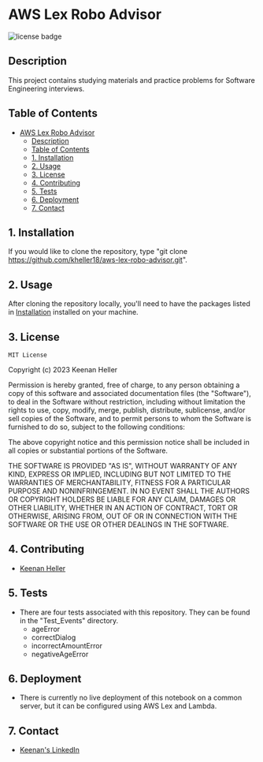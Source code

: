 # AWS Lex Robo Advisor

![license badge](https://shields.io/badge/license-mit-blue)


## Description

This project contains studying materials and practice problems for Software Engineering interviews.

## Table of Contents

- [AWS Lex Robo Advisor](#aws-lex-robo-advisor)
  - [Description](#description)
  - [Table of Contents](#table-of-contents)
  - [1. Installation](#1-installation)
  - [2. Usage](#2-usage)
  - [3. License](#3-license)
  - [4. Contributing](#4-contributing)
  - [5. Tests](#5-tests)
  - [6. Deployment](#6-deployment)
  - [7. Contact](#7-contact)


## 1. Installation

  If you would like to clone the repository, type "git clone https://github.com/kheller18/aws-lex-robo-advisor.git".


## 2. Usage

  After cloning the repository locally, you'll need to have the packages listed in [Installation](#1-installation) installed on your machine.


## 3. License

	MIT License

  Copyright (c) 2023 Keenan Heller

  Permission is hereby granted, free of charge, to any person obtaining a copy
  of this software and associated documentation files (the "Software"), to deal
  in the Software without restriction, including without limitation the rights
  to use, copy, modify, merge, publish, distribute, sublicense, and/or sell
  copies of the Software, and to permit persons to whom the Software is
  furnished to do so, subject to the following conditions:

  The above copyright notice and this permission notice shall be included in all
  copies or substantial portions of the Software.

  THE SOFTWARE IS PROVIDED "AS IS", WITHOUT WARRANTY OF ANY KIND, EXPRESS OR
  IMPLIED, INCLUDING BUT NOT LIMITED TO THE WARRANTIES OF MERCHANTABILITY,
  FITNESS FOR A PARTICULAR PURPOSE AND NONINFRINGEMENT. IN NO EVENT SHALL THE
  AUTHORS OR COPYRIGHT HOLDERS BE LIABLE FOR ANY CLAIM, DAMAGES OR OTHER
  LIABILITY, WHETHER IN AN ACTION OF CONTRACT, TORT OR OTHERWISE, ARISING FROM,
  OUT OF OR IN CONNECTION WITH THE SOFTWARE OR THE USE OR OTHER DEALINGS IN THE
  SOFTWARE.


## 4. Contributing

  + [Keenan Heller](https://github.com/kheller18)


## 5. Tests

  + There are four tests associated with this repository. They can be found in the "Test_Events" directory.
    + ageError
    + correctDialog
    + incorrectAmountError
    + negativeAgeError


## 6. Deployment

  + There is currently no live deployment of this notebook on a common server, but it can be configured using AWS Lex and Lambda.


## 7. Contact

  + [Keenan's LinkedIn](https://www.linkedin.com/in/keenanheller/)